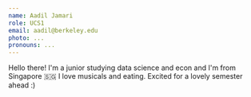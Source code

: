 ```yaml
---
name: Aadil Jamari
role: UCS1
email: aadil@berkeley.edu
photo: ...
pronouns: ...
---
```

Hello there! I'm a junior studying data science and econ and I'm from Singapore 🇸🇬 I love musicals and eating. Excited for a lovely semester ahead :)